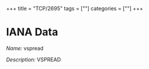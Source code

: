 +++
title = "TCP/2695"
tags = [""]
categories = [""]
+++

# IANA Data

_Name:_ vspread

_Description:_ VSPREAD


